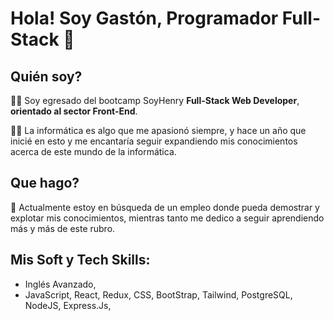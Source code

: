 # Hola! Soy Gastón, Programador Full-Stack 👋

## Quién soy?

👨‍🎓 Soy egresado del bootcamp SoyHenry **Full-Stack Web Developer**, **orientado al sector Front-End**.

👨‍💻 La informática es algo que me apasionó siempre, y hace un año que inicié en esto y me encantaría seguir expandiendo mis conocimientos acerca de este mundo de la informática.

## Que hago?

🔎 Actualmente estoy en búsqueda de un empleo donde pueda demostrar y explotar mis conocimientos, mientras tanto me dedico a seguir aprendiendo más y más de este rubro.

## Mis Soft y Tech Skills:

- Inglés Avanzado,
- JavaScript,
 React,
 Redux,
 CSS,
 BootStrap,
 Tailwind,
 PostgreSQL,
 NodeJS,
 Express.Js,
